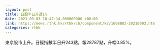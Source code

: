 ```yaml
---
layout: post
title: 日股半日升近1%
date: 2021-09-03 10:47:14.000000000 +08:00
link: https://news.rthk.hk/rthk/ch/component/k2/1608883-20210903.htm
categories: rthk
---
```


東京股市上升。日經指數半日升243點，報28787點，升幅0.85%。
